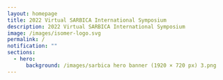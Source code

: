 ```yaml
---
layout: homepage
title: 2022 Virtual SARBICA International Symposium
description: 2022 Virtual SARBICA International Symposium
image: /images/isomer-logo.svg
permalink: /
notification: ""
sections:
  - hero:
      background: /images/sarbica hero banner (1920 × 720 px) 3.png
---
```


